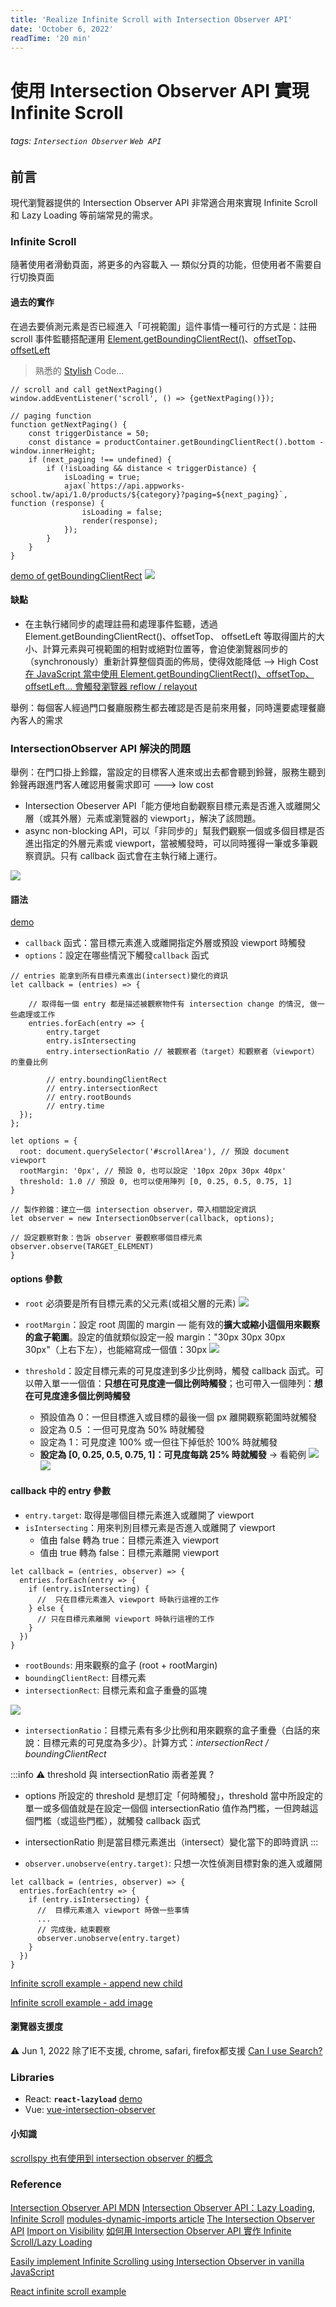 ```yaml
---
title: 'Realize Infinite Scroll with Intersection Observer API'
date: 'October 6, 2022'
readTime: '20 min'
---
```

# 使用 Intersection Observer API 實現 Infinite Scroll

###### tags: `Intersection Observer` `Web API`

## 前言
現代瀏覽器提供的 Intersection Observer API 非常適合用來實現 Infinite Scroll 和 Lazy Loading 等前端常見的需求。

### Infinite Scroll
隨著使用者滑動頁面，將更多的內容載入 — 類似分頁的功能，但使用者不需要自行切換頁面

#### 過去的實作
在過去要偵測元素是否已經進入「可視範圍」這件事情一種可行的方式是：註冊 scroll 事件監聽搭配運用 [Element.getBoundingClientRect()](https://developer.mozilla.org/zh-CN/docs/Web/API/Element/getBoundingClientRect)、[offsetTop](https://developer.mozilla.org/zh-CN/docs/Web/API/HTMLElement/offsetTop)、[offsetLeft](https://developer.mozilla.org/zh-CN/docs/Web/API/HTMLElement/offsetLeft)

> 熟悉的 [Stylish](https://codewjoy.github.io/Stylish-Web-Joy/) Code... 
```typescript=
// scroll and call getNextPaging()
window.addEventListener('scroll', () => {getNextPaging()});

// paging function
function getNextPaging() { 
    const triggerDistance = 50;
    const distance = productContainer.getBoundingClientRect().bottom - window.innerHeight;
    if (next_paging !== undefined) {
        if (!isLoading && distance < triggerDistance) {
            isLoading = true;
            ajax(`https://api.appworks-school.tw/api/1.0/products/${category}?paging=${next_paging}`, function (response) {
                isLoading = false;
                render(response);
            }); 
        }
    }     
}
```
[demo of getBoundingClientRect](https://bqv9r.csb.app/)
![](https://i.imgur.com/5ENiqSl.png)

#### 缺點
* 在主執行緒同步的處理註冊和處理事件監聽，透過 Element.getBoundingClientRect()、offsetTop、 offsetLeft 等取得圖片的大小、計算元素與可視範圍的相對或絕對位置等，會迫使瀏覽器同步的（synchronously）重新計算整個頁面的佈局，使得效能降低 —> High Cost
[在 JavaScript 當中使用 Element.getBoundingClientRect()、offsetTop、 offsetLeft... 會觸發瀏覽器 reflow / relayout](https://gist.github.com/paulirish/5d52fb081b3570c81e3a)

舉例：每個客人經過門口餐廳服務生都去確認是否是前來用餐，同時還要處理餐廳內客人的需求

### IntersectionObserver API 解決的問題
舉例：在門口掛上鈴鐺，當設定的目標客人進來或出去都會聽到鈴聲，服務生聽到鈴聲再跟進門客人確認用餐需求即可 ---> low cost
* Intersection Obeserver API「能方便地自動觀察目標元素是否進入或離開父層（或其外層）元素或瀏覽器的 viewport」，解決了該問題。
* async non-blocking API，可以「非同步的」幫我們觀察一個或多個目標是否進出指定的外層元素或 viewport，當被觸發時，可以同時獲得一筆或多筆觀察資訊。只有 callback 函式會在主執行緒上運行。

![](https://i.imgur.com/OLwYQmI.png)

#### 語法
[demo](https://codepen.io/yichenhung/pen/wvmgawO?editors=0010)
- `callback` 函式：當目標元素進入或離開指定外層或預設 viewport 時觸發
- `options`：設定在哪些情況下觸發`callback` 函式
```javascript=
// entries 能拿到所有目標元素進出(intersect)變化的資訊
let callback = (entries) => {
    
    // 取得每一個 entry 都是描述被觀察物件有 intersection change 的情況, 做一些處理或工作
    entries.forEach(entry => {
        entry.target
        entry.isIntersecting
        entry.intersectionRatio // 被觀察者（target）和觀察者（viewport）的重疊比例

        // entry.boundingClientRect
        // entry.intersectionRect
        // entry.rootBounds
        // entry.time
  });
};

let options = {
  root: document.querySelector('#scrollArea'), // 預設 document viewport
  rootMargin: '0px', // 預設 0, 也可以設定 '10px 20px 30px 40px'
  threshold: 1.0 // 預設 0, 也可以使用陣列 [0, 0.25, 0.5, 0.75, 1]
}

// 製作鈴鐺：建立一個 intersection observer，帶入相關設定資訊
let observer = new IntersectionObserver(callback, options);

// 設定觀察對象：告訴 observer 要觀察哪個目標元素
observer.observe(TARGET_ELEMENT)
}
```
#### options 參數
- `root` 必須要是所有目標元素的父元素(或祖父層的元素)
![](https://i.imgur.com/aWZy7jw.png)
- `rootMargin`：設定 root 周圍的 margin — 能有效的**擴大或縮小這個用來觀察的盒子範圍**。設定的值就類似設定一般 margin："30px 30px 30px 30px"（上右下左），也能縮寫成一個值：30px
![](https://i.imgur.com/wl76ich.png)

- `threshold`：設定目標元素的可見度達到多少比例時，觸發 callback 函式。可以帶入單一一個值：**只想在可見度達一個比例時觸發**；也可帶入一個陣列：**想在可見度達多個比例時觸發** 
    - 預設值為 0：一但目標進入或目標的最後一個 px 離開觀察範圍時就觸發
    - 設定為 0.5 ：一但可見度為 50% 時就觸發
    - 設定為 1：可見度達 100% 或一但往下掉低於 100% 時就觸發
    - **設定為 [0, 0.25, 0.5, 0.75, 1]：可見度每跳 25% 時就觸發** -> 看範例
![](https://i.imgur.com/0p1139z.png)
![](https://i.imgur.com/MulbGt7.png)
#### callback 中的 entry 參數
- `entry.target`: 取得是哪個目標元素進入或離開了 viewport
- `isIntersecting`：用來判別目標元素是否進入或離開了 viewport
    - 值由 false 轉為 true：目標元素進入 viewport
    - 值由 true 轉為 false：目標元素離開 viewport
```javascript=
let callback = (entries, observer) => {
  entries.forEach(entry => {
    if (entry.isIntersecting) {
      //  只在目標元素進入 viewport 時執行這裡的工作
    } else {
      // 只在目標元素離開 viewport 時執行這裡的工作
    }
  })
}
```
- `rootBounds`: 用來觀察的盒子 (root + rootMargin)
- `boundingClientRect`: 目標元素
- `intersectionRect`: 目標元素和盒子重疊的區塊

![](https://i.imgur.com/yOg66o8.png)

- `intersectionRatio`：目標元素有多少比例和用來觀察的盒子重疊（白話的來說：目標元素的可見度為多少）。計算方式：*intersectionRect / boundingClientRect*

:::info
:warning: threshold 與 intersectionRatio 兩者差異 ?
- options 所設定的 threshold 是想訂定「何時觸發」，threshold 當中所設定的單一或多個值就是在設定一個個 intersectionRatio 值作為門檻，一但跨越這個門檻（或這些門檻），就觸發 callback 函式
- intersectionRatio 則是當目標元素進出（intersect）變化當下的即時資訊
:::

- `observer.unobserve(entry.target)`: 只想一次性偵測目標對象的進入或離開
```javascript=
let callback = (entries, observer) => {
  entries.forEach(entry => {
    if (entry.isIntersecting) {
      //  目標元素進入 viewport 時做一些事情
      ...
      // 完成後，結束觀察
      observer.unobserve(entry.target)
    } 
  })
}
```

[Infinite scroll example - append new child](https://codepen.io/shubochao/pen/NWPpQGG)

[Infinite scroll example - add image](https://codepen.io/yichenhung/pen/poLwLzz)

#### 瀏覽器支援度
:warning: Jun 1, 2022 除了IE不支援, chrome, safari, firefox都支援 
[Can I use Search?](https://caniuse.com/?search=Intersection%20Observer)

### Libraries
- React: **`react-lazyload`** [demo](https://codesandbox.io/s/lazy-loading-images-iu3fsr?file=/src/LazyImage.js)
- Vue: [vue-intersection-observer](https://www.npmjs.com/package/vue-intersection-observer)

#### 小知識
[scrollspy 也有使用到 intersection observer 的概念](https://bootstrap5.hexschool.com/docs/5.0/components/scrollspy/)

### Reference
[Intersection Observer API MDN](https://developer.mozilla.org/en-US/docs/Web/API/Intersection_Observer_API)
[Intersection Observer API：Lazy Loading, Infinite Scroll](https://medium.com/%E9%BA%A5%E5%85%8B%E7%9A%84%E5%8D%8A%E8%B7%AF%E5%87%BA%E5%AE%B6%E7%AD%86%E8%A8%98/%E8%AA%8D%E8%AD%98-intersection-observer-api-%E5%AF%A6%E4%BD%9C-lazy-loading-%E5%92%8C-infinite-scroll-c8d434ad218c)
[modules-dynamic-imports article](https://javascript.info/modules-dynamic-imports)
[The Intersection Observer API](https://blog.arnellebalane.com/the-intersection-observer-api-d441be0b088d)
[Import on Visibility](https://hackmd.io/@Emmacheng/SyQInMaI9)
[如何用 Intersection Observer API 實作 Infinite Scroll/Lazy Loading](https://shubo.io/intersection-observer-api/)

[Easily implement Infinite Scrolling using Intersection Observer in vanilla JavaScript](https://dev.to/il3ven/easily-implement-infinite-scrolling-using-intersection-observer-in-vanilla-javascript-5695)

[React infinite scroll example](https://codesandbox.io/s/infinite-scroll-with-intersection-observer-3bps7?file=/src/App.js)